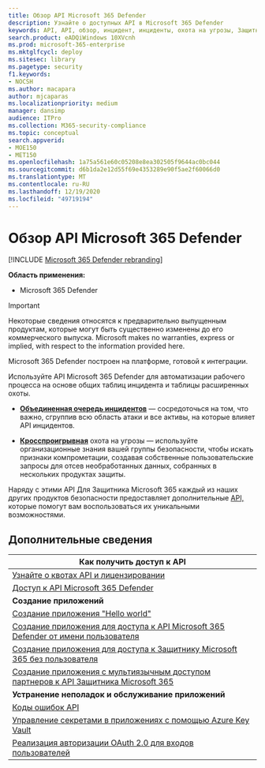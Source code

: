 ```yaml
---
title: Обзор API Microsoft 365 Defender
description: Узнайте о доступных API в Microsoft 365 Defender
keywords: API, API, обзор, инцидент, инциденты, охота на угрозы, Защитник Microsoft 365
search.product: eADQiWindows 10XVcnh
ms.prod: microsoft-365-enterprise
ms.mktglfcycl: deploy
ms.sitesec: library
ms.pagetype: security
f1.keywords:
- NOCSH
ms.author: macapara
author: mjcaparas
ms.localizationpriority: medium
manager: dansimp
audience: ITPro
ms.collection: M365-security-compliance
ms.topic: conceptual
search.appverid:
- MOE150
- MET150
ms.openlocfilehash: 1a75a561e60c05208e8ea302505f9644ac0bc044
ms.sourcegitcommit: d6b1da2e12d55f69e4353289e90f5ae2f60066d0
ms.translationtype: MT
ms.contentlocale: ru-RU
ms.lasthandoff: 12/19/2020
ms.locfileid: "49719194"
---
```

# <a name="overview-of--microsoft-365-defender-apis"></a>Обзор API Microsoft 365 Defender

[!INCLUDE [Microsoft 365 Defender rebranding](../includes/microsoft-defender.md)]

**Область применения:**

- Microsoft 365 Defender

> [!IMPORTANT]
> Некоторые сведения относятся к предварительно выпущенным продуктам, которые могут быть существенно изменены до его коммерческого выпуска. Microsoft makes no warranties, express or implied, with respect to the information provided here.

Microsoft 365 Defender построен на платформе, готовой к интеграции.

Используйте API Microsoft 365 Defender для автоматизации рабочего процесса на основе общих таблиц инцидента и таблицы расширенных охоты.

- **[Объединенная очередь инцидентов](api-incident.md)** — сосредоточься на том, что важно, сгруппив всю область атаки и все активы, на которые влияет API инцидентов.

- **[Кросспроигрывная](api-advanced-hunting.md)** охота на угрозы — используйте организационные знания вашей группы безопасности, чтобы искать признаки компрометации, создавая собственные пользовательские запросы для отсев необработанных данных, собранных в нескольких продуктах защиты.

Наряду с этими API Для Защитника Microsoft 365 каждый из наших других продуктов безопасности предоставляет дополнительные [API,](api-articles.md) которые помогут вам воспользоваться их уникальными возможностями.

## <a name="learn-more"></a>Дополнительные сведения

| **Как получить доступ к API** |
|-|
| [Узнайте о квотах API и лицензировании](api-terms.md) |
| [Доступ к API Microsoft 365 Defender](api-access.md) |
| **Создание приложений** |
| [Создание приложения "Hello world"](api-hello-world.md) |
| [Создание приложения для доступа к API Microsoft 365 Defender от имени пользователя](api-create-app-user-context.md) |
| [Создание приложения для доступа к Защитнику Microsoft 365 без пользователя](api-create-app-web.md) |
| [Создание приложения с мультиязычным доступом партнеров к API Защитника Microsoft 365](api-partner-access.md) |
| **Устранение неполадок и обслуживание приложений** |
| [Коды ошибок API](api-error-codes.md) |
| [Управление секретами в приложениях с помощью Azure Key Vault](https://docs.microsoft.com/learn/modules/manage-secrets-with-azure-key-vault/) |
| [Реализация авторизации OAuth 2.0 для входов пользователей](https://docs.microsoft.com/azure/active-directory/develop/active-directory-v2-protocols-oauth-code) |
